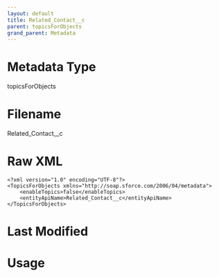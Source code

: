 ```yaml
---
layout: default
title: Related_Contact__c
parent: topicsForObjects
grand_parent: Metadata
---
```

# Metadata Type
topicsForObjects


# Filename 
Related_Contact__c


# Raw XML
```
<?xml version="1.0" encoding="UTF-8"?>
<TopicsForObjects xmlns="http://soap.sforce.com/2006/04/metadata">
    <enableTopics>false</enableTopics>
    <entityApiName>Related_Contact__c</entityApiName>
</TopicsForObjects>
```


# Last Modified


# Usage
